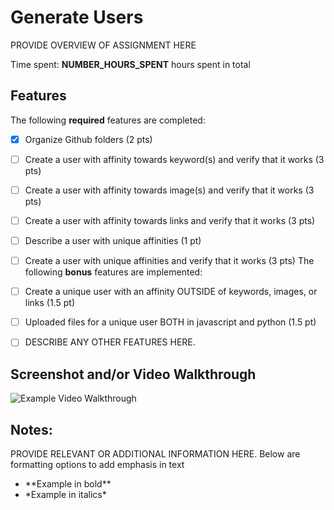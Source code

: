 # Generate Users

PROVIDE OVERVIEW OF ASSIGNMENT HERE

Time spent: **NUMBER_HOURS_SPENT** hours spent in total

## Features

The following **required** features are completed:

- [X] Organize Github folders (2 pts)
- [ ] Create a user with affinity towards keyword(s) and verify that it works (3 pts)
- [ ] Create a user with affinity towards image(s) and verify that it works (3 pts)
- [ ] Create a user with affinity towards links and verify that it works (3 pts)
- [ ] Describe a user with unique affinities (1 pt)
- [ ] Create a user with unique affinities and verify that it works (3 pts)
The following **bonus** features are implemented:

- [ ] Create a unique user with an affinity OUTSIDE of keywords, images, or links (1.5 pt)
- [ ] Uploaded files for a unique user BOTH in javascript and python (1.5 pt)
- [ ] DESCRIBE ANY OTHER FEATURES HERE.

## Screenshot and/or Video Walkthrough

<img src="https://imgur.com/gallery/4rAXx5x" title='Example Video Walkthrough' width='' alt='Example Video Walkthrough' />


## Notes:
PROVIDE RELEVANT OR ADDITIONAL INFORMATION HERE. Below are formatting options to add emphasis in text
<ul>
  <li>**Example in bold**</li>
  <li>*Example in italics*</li>
</ul>
